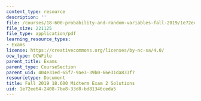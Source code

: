 ```yaml
---
content_type: resource
description: ''
file: /courses/18-600-probability-and-random-variables-fall-2019/1e72ee6424087be833d8bd81346ceda5_MIT18_600F19_midterm2_soln.pdf
file_size: 221125
file_type: application/pdf
learning_resource_types:
- Exams
license: https://creativecommons.org/licenses/by-nc-sa/4.0/
ocw_type: OCWFile
parent_title: Exams
parent_type: CourseSection
parent_uid: 404e31ed-65f7-9ae3-39b0-66e31da833f7
resourcetype: Document
title: Fall 2019 18.600 Midterm Exam 2 Solutions
uid: 1e72ee64-2408-7be8-33d8-bd81346ceda5
---
```

